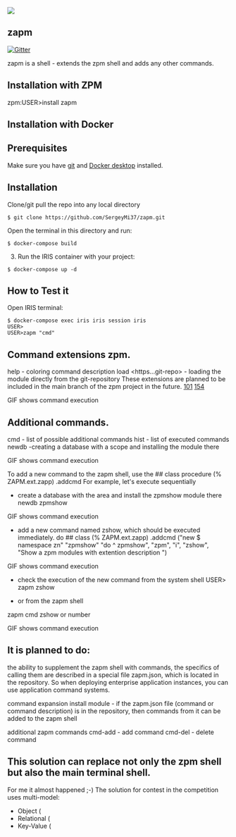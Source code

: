 ![](https://github.com/SergeyMi37/zapm/blob/master/doc/prompt.ico)

## zapm
[![Gitter](https://img.shields.io/badge/Available%20on-Intersystems%20Open%20Exchange-00b2a9.svg)](https://openexchange.intersystems.com/package/zapm-1)

zapm is a shell - extends the zpm shell and adds any other commands.

## Installation with ZPM

zpm:USER>install zapm

## Installation with Docker

## Prerequisites
Make sure you have [git](https://git-scm.com/book/en/v2/Getting-Started-Installing-Git) and [Docker desktop](https://www.docker.com/products/docker-desktop) installed.

## Installation 
Clone/git pull the repo into any local directory

```
$ git clone https://github.com/SergeyMi37/zapm.git
```

Open the terminal in this directory and run:

```
$ docker-compose build
```

3. Run the IRIS container with your project:

```
$ docker-compose up -d
```

## How to Test it
Open IRIS terminal:

```
$ docker-compose exec iris iris session iris
USER>
USER>zapm "cmd"

```
## Command extensions zpm.
help - coloring command description
load <https...git-repo> - loading the module directly from the git-repository
These extensions are planned to be included in the main branch of the zpm project in the future.
[101](https://github.com/intersystems-community/zpm/issues/101)
[154](https://github.com/intersystems-community/zpm/issues/154)

GIF shows command execution

## Additional commands.
cmd - list of possible additional commands
hist - list of executed commands
newdb <module> -creating a database with a scope and installing the module there

GIF shows command execution

To add a new command to the zapm shell, use the ## class procedure (% ZAPM.ext.zapp) .addcmd
For example, let's execute sequentially
- create a database with the area and install the zpmshow module there
newdb zpmshow

GIF shows command execution

- add a new command named zshow, which should be executed immediately.
do ## class (% ZAPM.ext.zapp) .addcmd ("new $ namespace zn" "zpmshow" "do ^ zpmshow", "zpm", "i", "zshow", "Show a zpm modules with extention description ")

GIF shows command execution

- check the execution of the new command from the system shell
USER> zapm zshow

- or from the zapm shell

zapm
cmd
zshow
or number

GIF shows command execution

## It is planned to do:
the ability to supplement the zapm shell with commands, the specifics of calling them are described in a special file zapm.json, which is located in the repository.
So when deploying enterprise application instances, you can use application command systems.

command expansion
install module - if the zapm.json file (command or command description) is in the repository, then commands from it can be added to the zapm shell

additional zapm commands
cmd-add - add command
cmd-del - delete command

## This solution can replace not only the zpm shell but also the main terminal shell. 
For me it almost happened ;-)
The solution for contest in the competition uses multi-model:
- Object (
- Relational (
- Key-Value (
